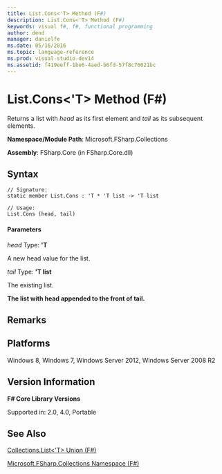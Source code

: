 ```yaml
---
title: List.Cons<'T> Method (F#)
description: List.Cons<'T> Method (F#)
keywords: visual f#, f#, functional programming
author: dend
manager: danielfe
ms.date: 05/16/2016
ms.topic: language-reference
ms.prod: visual-studio-dev14
ms.assetid: f419eeff-1be6-4aed-b6fd-57f8c76021bc 
---
```


# List.Cons<'T> Method (F#)

Returns a list with *head* as its first element and *tail* as its subsequent elements.

**Namespace/Module Path**: Microsoft.FSharp.Collections

**Assembly**: FSharp.Core (in FSharp.Core.dll)


## Syntax

```
// Signature:
static member List.Cons : 'T * 'T list -> 'T list

// Usage:
List.Cons (head, tail)
```

#### Parameters
*head*
Type: **'T**


A new head value for the list.


*tail*
Type: **'T list**


The existing list.



**The list with head appended to the front of tail.**
## Remarks

## Platforms
Windows 8, Windows 7, Windows Server 2012, Windows Server 2008 R2


## Version Information
**F# Core Library Versions**

Supported in: 2.0, 4.0, Portable




## See Also
[Collections.List&#60;'T&#62; Union &#40;F&#35;&#41;](Collections.List%5B%27T%5D-Union-%5BFSharp%5D.md)

[Microsoft.FSharp.Collections Namespace &#40;F&#35;&#41;](Microsoft.FSharp.Collections-Namespace-%5BFSharp%5D.md)

